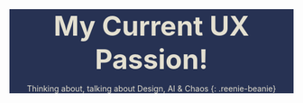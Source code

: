 <style>
.passion {
  background-color: #273253;
  color: #E3DFD0;
  text-align: center;
  h3 {
    font-size: 1.5rem;
    margin-bottom: 0;
    @media (min-width: 800px){
      font-size: 3rem;
    }
  }
}
.reenie-beanie {
  color: #fff;
  font-size: 1.5rem;
  margin-top: 0;
  @media (min-width: 800px){
  font-size: 3rem;
  }
}
</style>

<div class="passion grid">

### My Current UX Passion!

Thinking about, talking about <i class="fa-duotone fa-solid fa-arrow-right"></i>  Design, AI & Chaos {: .reenie-beanie}
</div>